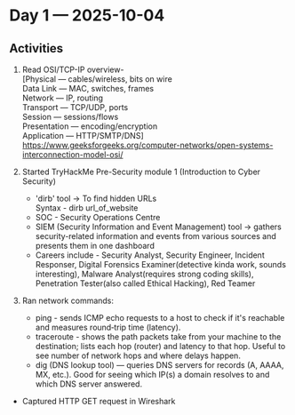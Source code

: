 # Day 1 — 2025-10-04

## Activities
1. Read OSI/TCP-IP overview-  
   [Physical — cables/wireless, bits on wire  
   Data Link — MAC, switches, frames  
   Network — IP, routing  
   Transport — TCP/UDP, ports  
   Session — sessions/flows  
   Presentation — encoding/encryption  
   Application — HTTP/SMTP/DNS]  
https://www.geeksforgeeks.org/computer-networks/open-systems-interconnection-model-osi/
  
2. Started TryHackMe Pre-Security module 1 (Introduction to Cyber Security)  
   - 'dirb' tool -> To find hidden URLs  
     Syntax - dirb url_of_website
   - SOC - Security Operations Centre
   - SIEM (Security Information and Event Management) tool -> gathers security-related information and events from various sources and presents them in one dashboard
   - Careers include - Security Analyst, Security Engineer, Incident Responser, Digital Forensics Examiner(detective kinda work, sounds interesting), Malware Analyst(requires strong coding skills), Penetration Tester(also called Ethical Hacking), Red Teamer

3. Ran network commands:
   - ping - sends ICMP echo requests to a host to check if it's reachable and measures round‑trip time (latency).  
   - traceroute - shows the path packets take from your machine to the destination; lists each hop (router) and latency to that hop. Useful to see number of network hops and where delays happen.  
   - dig (DNS lookup tool) — queries DNS servers for records (A, AAAA, MX, etc.). Good for seeing which IP(s) a domain resolves to and which DNS server answered.

- Captured HTTP GET request in Wireshark  

